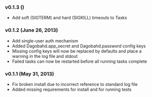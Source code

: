 ### v0.1.3 ()

  * Add soft (SIGTERM) and hard (SIGKILL) timeouts to Tasks

### v0.1.2 (June 26, 2013)

 * Add single-user auth mechanism
 * Added Dagobahd.app_secret and Dagobahd.password config keys
 * Missing config keys will now be replaced by defaults and place a warning in the log file and stdout
 * Failed tasks can now be restarted before all running tasks complete

### v0.1.1 (May 31, 2013)

 * Fix broken install due to incorrect reference to standard log file
 * Added missing requirements for install and for running tests
